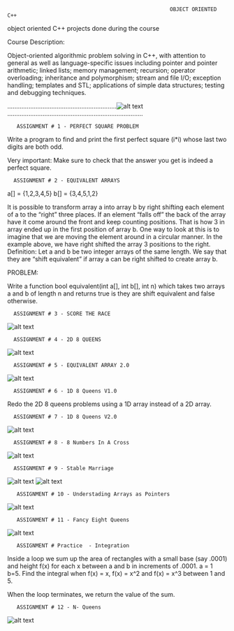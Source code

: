                                                         OBJECT ORIENTED C++

object oriented C++ projects  done during the course 

Course Description:

Object-oriented algorithmic problem solving in C++, with attention to general as well as language-specific issues including pointer and pointer arithmetic; linked lists; memory management; recursion; operator overloading; inheritance and polymorphism; stream and file I/O; exception handling; templates and STL; applications of simple data structures; testing and debugging techniques. 

  ..............................................................![alt text](https://www.freeiconspng.com/uploads/c--logo-icon-1.png).............................................................................

       ASSIGNMENT # 1 - PERFECT SQUARE PROBLEM
Write a program to find and print the first perfect square (i*i) whose last two digits are both odd.

Very important:
Make sure to check that the answer you get is indeed a perfect square.

      ASSIGNMENT # 2 - EQUIVALENT ARRAYS
a[] = {1,2,3,4,5}
b[] = {3,4,5,1,2}

It is possible to transform array a into array b by right shifting each element of a to the “right”
three places. If an element “falls off” the back of the array have it come around the front and
keep counting positions. That is how 3 in array ended up in the first position of array b. One
way to look at this is to imagine that we are moving the element around in a circular manner.
In the example above, we have right shifted the array 3 positions to the right.
Definition: Let a and b be two integer arrays of the same length. We say that they are “shift
equivalent” if array a can be right shifted to create array b.

PROBLEM:

Write a function
bool equivalent(int a[], int b[], int n)
which takes two arrays a and b of length n and returns true is they are shift equivalent and false
otherwise.   

      ASSIGNMENT # 3 - SCORE THE RACE

![alt text](https://i.imgur.com/KLPk5Ir.png?1)

      ASSIGNMENT # 4 - 2D 8 QUEENS 
![alt text](https://i.imgur.com/4oLFdWW.png)
      
      ASSIGNMENT # 5 - EQUIVALENT ARRAY 2.0
 ![alt text](https://i.imgur.com/bV3C19Z.png)     

      ASSIGNMENT # 6 - 1D 8 Queens V1.0
Redo the 2D 8 queens problems using a 1D array instead of a 2D array.

      ASSIGNMENT # 7 - 1D 8 Queens V2.0
 ![alt text](https://i.imgur.com/kBip7aI.png)   
 
      ASSIGNMENT # 8 - 8 Numbers In A Cross
 ![alt text](https://i.imgur.com/bQc8yQW.png) 
 
      ASSIGNMENT # 9 - Stable Marriage
 ![alt text](https://i.imgur.com/2DYhhpY.png)
 ![alt text](https://i.imgur.com/NLKkCVw.png) 
      
       ASSIGNMENT # 10 - Understading Arrays as Pointers 
 ![alt text](https://i.imgur.com/BD0U2ls.png)
    
       ASSIGNMENT # 11 - Fancy Eight Queens
 ![alt text](https://i.imgur.com/J7ti17N.png)
 
       ASSIGNMENT # Practice  - Integration
  Inside a loop we sum up the area of rectangles with a small base (say .0001) and
  height f(x) for each x between a and b in increments of .0001. a = 1 b=5. Find 
  the integral when f(x) = x, f(x) = x^2 and f(x) = x^3 between 1 and 5. 
  
  When the loop terminates, we return the value of the sum.
  
       ASSIGNMENT # 12 - N- Queens
  ![alt text](https://i.imgur.com/q9wJl39.png)
  

